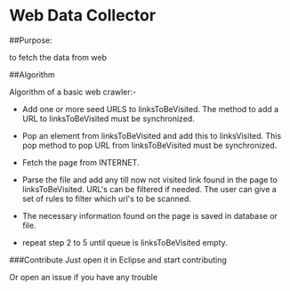 # Web Data Collector
##Purpose: 

to fetch the data from web 

##Algorithm 

Algorithm of a basic web crawler:-

* Add one or more seed URLS to linksToBeVisited. The method to add a URL to linksToBeVisited must be synchronized.
* Pop an element from linksToBeVisited and add this to linksVisited. This pop method to pop URL from linksToBeVisited must be synchronized.

* Fetch the page from INTERNET.

* Parse the file and add any till now not visited link found in the page to linksToBeVisited. URL's can be filtered if needed. The user can give a set of rules to filter which url's to be scanned.

* The necessary information found on the page is saved in database or file.

* repeat step 2 to 5 until queue is linksToBeVisited empty.

###Contribute 
Just open it in Eclipse and start contributing 

Or open an issue if you have any trouble